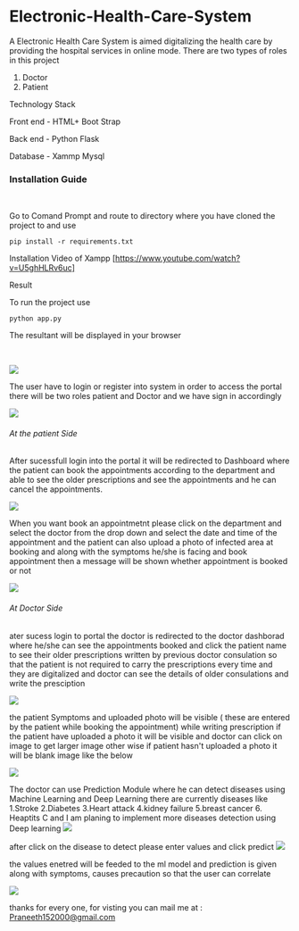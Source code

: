 # Electronic-Health-Care-System
A Electronic Health Care System is aimed digitalizing the health care by providing the hospital services in online mode. 
There are two types of roles in this project 
1. Doctor
2. Patient

Technology Stack

Front end - HTML+ Boot Strap

Back end -  Python Flask 

Database - Xammp Mysql


<h3>Installation Guide</h3>
<br>
 
  Go to Comand Prompt and route to directory where you have cloned the project to and
use
 ```
pip install -r requirements.txt
 ```

Installation Video of Xampp [https://www.youtube.com/watch?v=U5ghHLRv6uc]


Result

To run the project use

```
python app.py
 ```
 
The resultant will be displayed in your browser

<br>

![](https://github.com/Praneethkanchanakuntla/Electronic-Health-Care-System/blob/main/Readme%20images/home.jpeg)

The user have to login or register into system in order to access the portal there will be two roles patient and Doctor and we have sign in accordingly

![](https://github.com/Praneethkanchanakuntla/Electronic-Health-Care-System/blob/main/Readme%20images/login%20page.jpeg)


<h6> At the patient Side </h6>

After sucessfull login into the portal it will be redirected to Dashboard where the patient can book the appointments according to the department and able to see the older prescriptions and see the appointments and he can cancel the appointments.

![](https://github.com/Praneethkanchanakuntla/Electronic-Health-Care-System/blob/main/Readme%20images/patient%20login.jpeg)


When you want book an appointmetnt please click on the department and select the doctor from the drop down and select the date and time of the appointment and the patient can also upload a photo of infected area at booking and along with the symptoms he/she is facing and book appointment then a message will be shown whether appointment is booked or not

![](https://github.com/Praneethkanchanakuntla/Electronic-Health-Care-System/blob/main/Readme%20images/appointment%20booked.jpeg)


<h6> At Doctor Side </h6>
ater sucess login to portal the doctor is redirected to the doctor dashborad where he/she can see the appointments booked and click the patient name to see their older prescriptions written by previous doctor consulation so that the patient is not required to carry the prescriptions every time and they are digitalized and doctor can see the details of older consulations and write the presciption


![](https://github.com/Praneethkanchanakuntla/Electronic-Health-Care-System/blob/main/Readme%20images/after%20Doctor%20login.jpeg)

the patient Symptoms and uploaded photo will be visible ( these are entered by the patient while booking the appointment)  while writing prescription if the patient have uploaded a photo it will be visible and doctor can click on image to get larger image other wise if patient hasn't uploaded a photo it will be blank image like the below

![](https://github.com/Praneethkanchanakuntla/Electronic-Health-Care-System/blob/main/Readme%20images/Doctor%20write%20prescription.jpeg)


The doctor can use Prediction Module where he can detect diseases using Machine Learning and Deep Learning there are currently diseases like
1.Stroke
2.Diabetes
3.Heart attack
4.kidney failure
5.breast cancer
6. Heaptits C
 and I am planing to implement more diseases detection using Deep learning
 ![](https://github.com/Praneethkanchanakuntla/Electronic-Health-Care-System/blob/main/Readme%20images/predict%20page.jpeg)


after click on the disease to detect please enter values and click predict
 ![](https://github.com/Praneethkanchanakuntla/Electronic-Health-Care-System/blob/main/Readme%20images/Stroke.jpeg)
 
 
 the values enetred will be feeded to the ml model and prediction is given along with symptoms, causes precaution so that the user can correlate
 
 ![](https://github.com/Praneethkanchanakuntla/Electronic-Health-Care-System/blob/main/Readme%20images/symptoms.jpeg)
 
 
 thanks for every one, for visting
 you can mail me at : Praneeth152000@gmail.com 
 
 







